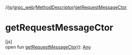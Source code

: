 //[js](../../../index.md)/[grpc_web](../index.md)/[MethodDescriptor](index.md)/[getRequestMessageCtor](get-request-message-ctor.md)

# getRequestMessageCtor

[js]\
open fun [getRequestMessageCtor](get-request-message-ctor.md)(): [Any](https://kotlinlang.org/api/latest/jvm/stdlib/kotlin/-any/index.html)
